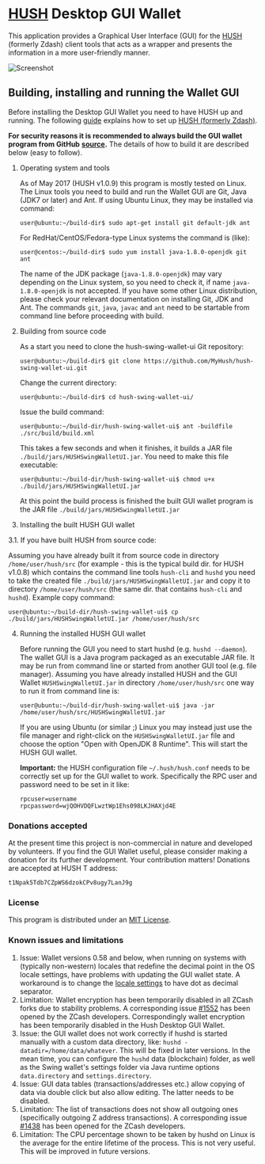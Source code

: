 # [HUSH](https://myhush.org/) Desktop GUI Wallet

This application provides a Graphical User Interface (GUI) for the [HUSH](https://myhush.org/) (formerly Zdash) client tools that acts as a wrapper and presents the information in a more user-friendly manner.

![Screenshot](docs/HUSHSwingWalletUIWin.png "Main Window")


## Building, installing and running the Wallet GUI

Before installing the Desktop GUI Wallet you need to have HUSH up and running. The following [guide](https://github.com/MyHush/hush/blob/master/README.md) explains how to set up [HUSH (formerly Zdash)](https://myhush.org/). 

**For security reasons it is recommended to always build the GUI wallet program from GitHub**
**[source](https://github.com/MyHush/hush-swing-wallet-ui/archive/master.zip).**
The details of how to build it are described below (easy to follow). 

1. Operating system and tools

   As of May 2017 (HUSH v1.0.9) this program is mostly tested on Linux. The Linux tools you need 
   to build and run the Wallet GUI are Git, Java (JDK7 or later) and Ant. If using Ubuntu Linux, 
   they may be installed via command: 
   ```
   user@ubuntu:~/build-dir$ sudo apt-get install git default-jdk ant
   ``` 
   For RedHat/CentOS/Fedora-type Linux systems the command is (like):
   ```
   user@centos:~/build-dir$ sudo yum install java-1.8.0-openjdk git ant 
   ```
   The name of the JDK package (`java-1.8.0-openjdk`) may vary depending on the Linux system, so you need to
   check it, if name `java-1.8.0-openjdk` is not accepted.
   If you have some other Linux distribution, please check your relevant documentation on installing Git, 
   JDK and Ant. The commands `git`, `java`, `javac` and `ant` need to be startable from command line 
   before proceeding with build.

2. Building from source code

   As a start you need to clone the hush-swing-wallet-ui Git repository:
   ```
   user@ubuntu:~/build-dir$ git clone https://github.com/MyHush/hush-swing-wallet-ui.git
   ```
   Change the current directory:
   ```
   user@ubuntu:~/build-dir$ cd hush-swing-wallet-ui/
   ```
   Issue the build command:
   ```
   user@ubuntu:~/build-dir/hush-swing-wallet-ui$ ant -buildfile ./src/build/build.xml
   ```
   This takes a few seconds and when it finishes, it builds a JAR file `./build/jars/HUSHSwingWalletUI.jar`. 
   You need to make this file executable:
   ```
   user@ubuntu:~/build-dir/hush-swing-wallet-ui$ chmod u+x ./build/jars/HUSHSwingWalletUI.jar
   ```
   At this point the build process is finished the built GUI wallet program is the JAR 
   file `./build/jars/HUSHSwingWalletUI.jar`

3. Installing the built HUSH GUI wallet

  3.1. If you have built HUSH from source code:

   Assuming you have already built it from source code in directory `/home/user/hush/src` (for 
   example - this is the typical build dir. for HUSH v1.0.8) which contains the command line tools `hush-cli` 
   and `hushd` you need to take the created file `./build/jars/HUSHSwingWalletUI.jar` and copy it 
   to directory `/home/user/hush/src` (the same dir. that contains `hush-cli` and `hushd`). Example copy command:
   ```
   user@ubuntu:~/build-dir/hush-swing-wallet-ui$ cp ./build/jars/HUSHSwingWalletUI.jar /home/user/hush/src    
   ```

4. Running the installed HUSH GUI wallet

   Before running the GUI you need to start hushd (e.g. `hushd --daemon`). The wallet GUI is a Java program packaged 
   as an executable JAR file. It may be run from command line or started from another GUI tool (e.g. file manager). 
   Assuming you have already installed HUSH and the GUI Wallet `HUSHSwingWalletUI.jar` in 
   directory `/home/user/hush/src` one way to run it from command line is:
   ```
   user@ubuntu:~/build-dir/hush-swing-wallet-ui$ java -jar /home/user/hush/src/HUSHSwingWalletUI.jar
   ```
   If you are using Ubuntu (or similar ;) Linux you may instead just use the file manager and 
   right-click on the `HUSHSwingWalletUI.jar` file and choose the option "Open with OpenJDK 8 Runtime". 
   This will start the HUSH GUI wallet.
   
   **Important:** the HUSH configuration file `~/.hush/hush.conf` needs to be correctly set up for the GUI
    wallet to work. Specifically the RPC user and password need to be set in it like:
    ```
    rpcuser=username
    rpcpassword=wjQOHVDQFLwztWp1Ehs098LKJHAXjd4E
    
    ``` 


### Donations accepted

At the present time this project is non-commercial in nature and developed by volunteers. If you find the GUI
Wallet useful, please consider making a donation for its further development. Your contribution matters! Donations 
are accepted at HUSH T address:
```
t1Npak5Tdb7CZpWS6dzokCPv8ugy7LanJ9g
```


### License

This program is distributed under an [MIT License](LICENSE).


### Known issues and limitations

1. Issue: Wallet versions 0.58 and below, when running on systems with (typically non-western) locales that
redefine the decimal point in the OS locale settings, have problems with updating the GUI wallet state. 
A workaround is to change the [locale settings](https://windows.lbl.gov/software/optics/5-1-2/Optics4.jpg) to have dot as decimal separator.
2. Limitation: Wallet encryption has been temporarily disabled in all ZCash forks due to stability problems. A corresponding issue 
[#1552](https://github.com/zcash/zcash/issues/1552) has been opened by the ZCash developers. Correspondingly
wallet encryption has been temporarily disabled in the Hush Desktop GUI Wallet.
3. Issue: the GUI wallet does not work correctly if hushd is started manually with a custom data directory, like:
`hushd -datadir=/home/data/whatever`. This will be fixed in later versions. In the mean time,  you can configure the `hushd`
data (blockchain) folder, as well as the Swing wallet's settings folder via Java runtime options `data.directory` and `settings.directory`.
4. Issue: GUI data tables (transactions/addresses etc.) allow copying of data via double click but also allow editing. 
The latter needs to be disabled. 
5. Limitation: The list of transactions does not show all outgoing ones (specifically outgoing Z address 
transactions). A corresponding issue [#1438](https://github.com/zcash/zcash/issues/1438) has been opened 
for the ZCash developers. 
6. Limitation: The CPU percentage shown to be taken by hushd on Linux is the average for the entire lifetime 
of the process. This is not very useful. This will be improved in future versions.
